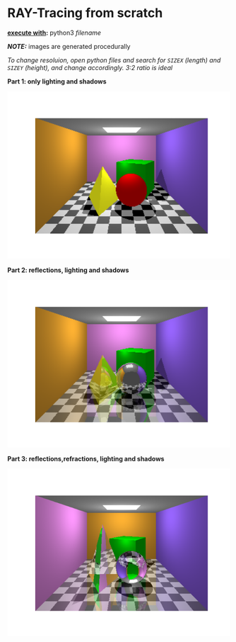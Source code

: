 RAY-Tracing from scratch
=

**<u>execute with</u>:** python3 *filename*

***NOTE:*** images are generated procedurally

_To change resoluion, open python files and search for `SIZEX` (length) and `SIZEY` (height), and change accordingly. 3:2 ratio is ideal_


**Part 1: only lighting and shadows**

![Image of Yaktocat](https://raw.githubusercontent.com/VisveshS/Ray-Casting-implementation-from-scratch/master/RayCasting/Part1.png)

**Part 2: reflections, lighting and shadows**


![Image of Yaktocat](https://raw.githubusercontent.com/VisveshS/Ray-Casting-implementation-from-scratch/master/RayCasting/Part2.png)

**Part 3: reflections,refractions, lighting and shadows**

![Image of Yaktocat](https://raw.githubusercontent.com/VisveshS/Ray-Casting-implementation-from-scratch/master/RayCasting/Part3.png)

